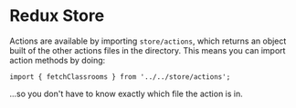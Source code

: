 # Redux Store

Actions are available by importing `store/actions`, which returns an object built of the other actions files in the directory. This means you can import action methods by doing:

```
import { fetchClassrooms } from '../../store/actions';
```

...so you don't have to know exactly which file the action is in.
